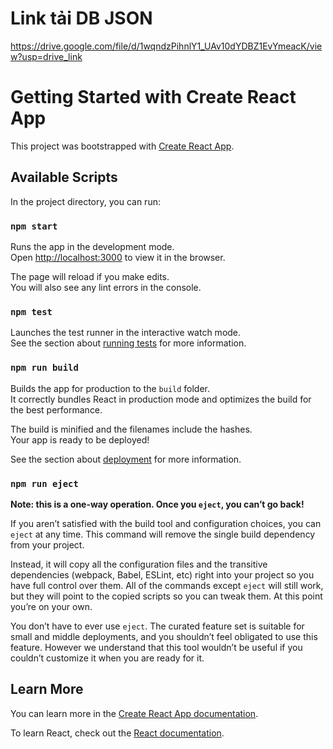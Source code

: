 # Link tải DB JSON

https://drive.google.com/file/d/1wqndzPihnlY1_UAv10dYDBZ1EvYmeacK/view?usp=drive_link

# Getting Started with Create React App

This project was bootstrapped with [Create React App](https://github.com/facebook/create-react-app).

## Available Scripts

In the project directory, you can run:

### `npm start`

Runs the app in the development mode.\
Open [http://localhost:3000](http://localhost:3000) to view it in the browser.

The page will reload if you make edits.\
You will also see any lint errors in the console.

### `npm test`

Launches the test runner in the interactive watch mode.\
See the section about [running tests](https://facebook.github.io/create-react-app/docs/running-tests) for more information.

### `npm run build`

Builds the app for production to the `build` folder.\
It correctly bundles React in production mode and optimizes the build for the best performance.

The build is minified and the filenames include the hashes.\
Your app is ready to be deployed!

See the section about [deployment](https://facebook.github.io/create-react-app/docs/deployment) for more information.

### `npm run eject`

**Note: this is a one-way operation. Once you `eject`, you can’t go back!**

If you aren’t satisfied with the build tool and configuration choices, you can `eject` at any time. This command will remove the single build dependency from your project.

Instead, it will copy all the configuration files and the transitive dependencies (webpack, Babel, ESLint, etc) right into your project so you have full control over them. All of the commands except `eject` will still work, but they will point to the copied scripts so you can tweak them. At this point you’re on your own.

You don’t have to ever use `eject`. The curated feature set is suitable for small and middle deployments, and you shouldn’t feel obligated to use this feature. However we understand that this tool wouldn’t be useful if you couldn’t customize it when you are ready for it.

## Learn More

You can learn more in the [Create React App documentation](https://facebook.github.io/create-react-app/docs/getting-started).

To learn React, check out the [React documentation](https://reactjs.org/).

<!--

// Import API
1. Users API
const usersAPI = process.env.REACT_APP_API_USERS;

2. Coupons API
const couponsAPI = process.env.REACT_APP_API_COUPONS

3. Orders API
const ordersAPI = process.env.REACT_APP_API_ORDERS

4. Carts API
const cartsAPI = process.env.REACT_APP_API_CARTS

5. Order Item API
const orderItemsAPI = process.env.REACT_APP_API_ORDER_ITEMS

6. Payments API
const paymentsAPI = process.env.REACT_APP_API_PAYMENTS

7. Posts API
const postsAPI = process.env.REACT_APP_API_POSTS

8. Pages API
const pagesAPI = process.env.REACT_APP_API_PAGES

9. Products API
const productsAPI = process.env.REACT_APP_API_PRODUCTS;

10. Services API
const servicesAPI = process.env.REACT_APP_API_SERVICES;

11. Product Comments API
const productCommentsAPI = process.env.REACT_APP_API_PRODUCT_COMMENTS;

12. Service Comments API
const serviceCommentsAPI = process.env.REACT_APP_API_SERVICE_COMMENTS;

12. Bookings API
const bookingsAPI = process.env.REACT_APP_API_BOOKINGS;


 -->
